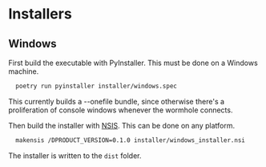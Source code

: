 # Installers

## Windows
First build the executable with PyInstaller. This must be done on a Windows machine.

```sh
  poetry run pyinstaller installer/windows.spec
```

This currently builds a --onefile bundle, since otherwise there's a proliferation of
console windows whenever the wormhole connects.

Then build the installer with [NSIS](https://nsis.sourceforge.io). This can be done on any platform.

```sh
  makensis /DPRODUCT_VERSION=0.1.0 installer/windows_installer.nsi
```

The installer is written to the `dist` folder.